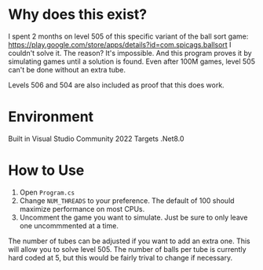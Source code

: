 # Why does this exist?
I spent 2 months on level 505 of this specific variant of the ball sort game: https://play.google.com/store/apps/details?id=com.spicags.ballsort
I couldn't solve it. The reason? It's impossible. And this program proves it by simulating games until a solution is found. Even after 100M games, level 505 can't be done without an extra tube. 

Levels 506 and 504 are also included as proof that this does work.

# Environment
Built in Visual Studio Community 2022
Targets .Net8.0

# How to Use
1. Open `Program.cs`
2. Change `NUM_THREADS` to your preference. The default of 100 should maximize performance on most CPUs.
3. Uncomment the game you want to simulate. Just be sure to only leave one uncommmented at a time.

The number of tubes can be adjusted if you want to add an extra one. This will allow you to solve level 505. The number of balls per tube is currently hard coded at 5, but this would be fairly trival to change if necessary.
